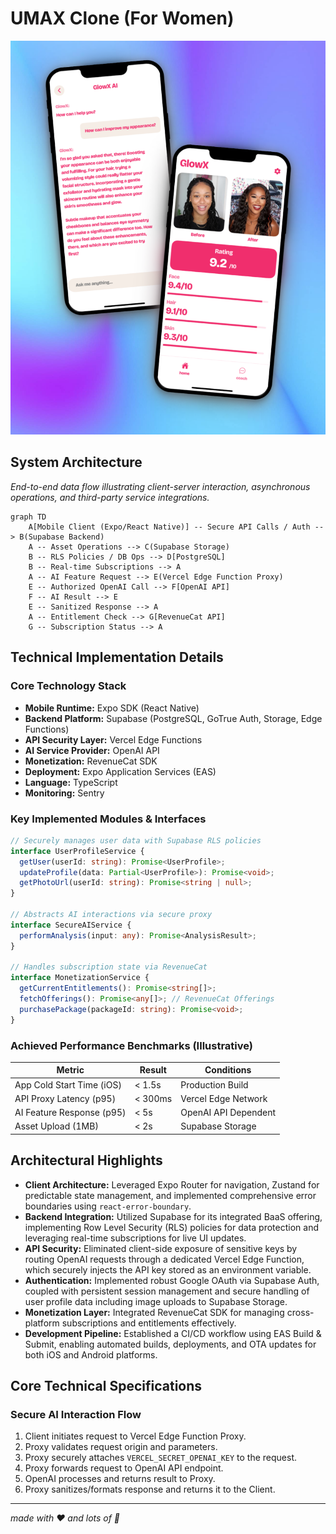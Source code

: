 # UMAX Clone (For Women)

![GlowX Mobile Implementation](assets/images/shots.png)

## System Architecture

*End-to-end data flow illustrating client-server interaction, asynchronous operations, and third-party service integrations.*
```mermaid
graph TD
    A[Mobile Client (Expo/React Native)] -- Secure API Calls / Auth --> B(Supabase Backend)
    A -- Asset Operations --> C(Supabase Storage)
    B -- RLS Policies / DB Ops --> D[PostgreSQL]
    B -- Real-time Subscriptions --> A
    A -- AI Feature Request --> E(Vercel Edge Function Proxy)
    E -- Authorized OpenAI Call --> F[OpenAI API]
    F -- AI Result --> E
    E -- Sanitized Response --> A
    A -- Entitlement Check --> G[RevenueCat API]
    G -- Subscription Status --> A
```

## Technical Implementation Details

### Core Technology Stack
*   **Mobile Runtime:** Expo SDK (React Native)
*   **Backend Platform:** Supabase (PostgreSQL, GoTrue Auth, Storage, Edge Functions)
*   **API Security Layer:** Vercel Edge Functions
*   **AI Service Provider:** OpenAI API
*   **Monetization:** RevenueCat SDK
*   **Deployment:** Expo Application Services (EAS)
*   **Language:** TypeScript
*   **Monitoring:** Sentry

### Key Implemented Modules & Interfaces
```typescript
// Securely manages user data with Supabase RLS policies
interface UserProfileService {
  getUser(userId: string): Promise<UserProfile>;
  updateProfile(data: Partial<UserProfile>): Promise<void>;
  getPhotoUrl(userId: string): Promise<string | null>;
}

// Abstracts AI interactions via secure proxy
interface SecureAIService {
  performAnalysis(input: any): Promise<AnalysisResult>;
}

// Handles subscription state via RevenueCat
interface MonetizationService {
  getCurrentEntitlements(): Promise<string[]>;
  fetchOfferings(): Promise<any[]>; // RevenueCat Offerings
  purchasePackage(packageId: string): Promise<void>;
}
```

### Achieved Performance Benchmarks (Illustrative)
| Metric                     | Result        | Conditions             |
|----------------------------|---------------|------------------------|
| App Cold Start Time (iOS)  | < 1.5s        | Production Build       |
| API Proxy Latency (p95)    | < 300ms       | Vercel Edge Network    |
| AI Feature Response (p95)  | < 5s          | OpenAI API Dependent   |
| Asset Upload (1MB)         | < 2s          | Supabase Storage       |

## Architectural Highlights

*   **Client Architecture:** Leveraged Expo Router for navigation, Zustand for predictable state management, and implemented comprehensive error boundaries using `react-error-boundary`.
*   **Backend Integration:** Utilized Supabase for its integrated BaaS offering, implementing Row Level Security (RLS) policies for data protection and leveraging real-time subscriptions for live UI updates.
*   **API Security:** Eliminated client-side exposure of sensitive keys by routing OpenAI requests through a dedicated Vercel Edge Function, which securely injects the API key stored as an environment variable.
*   **Authentication:** Implemented robust Google OAuth via Supabase Auth, coupled with persistent session management and secure handling of user profile data including image uploads to Supabase Storage.
*   **Monetization Layer:** Integrated RevenueCat SDK for managing cross-platform subscriptions and entitlements effectively.
*   **Development Pipeline:** Established a CI/CD workflow using EAS Build & Submit, enabling automated builds, deployments, and OTA updates for both iOS and Android platforms.

## Core Technical Specifications

### Secure AI Interaction Flow
1.  Client initiates request to Vercel Edge Function Proxy.
2.  Proxy validates request origin and parameters.
3.  Proxy securely attaches `VERCEL_SECRET_OPENAI_KEY` to the request.
4.  Proxy forwards request to OpenAI API endpoint.
5.  OpenAI processes and returns result to Proxy.
6.  Proxy sanitizes/formats response and returns it to the Client.

---

*made with ❤️ and lots of 🧋*
